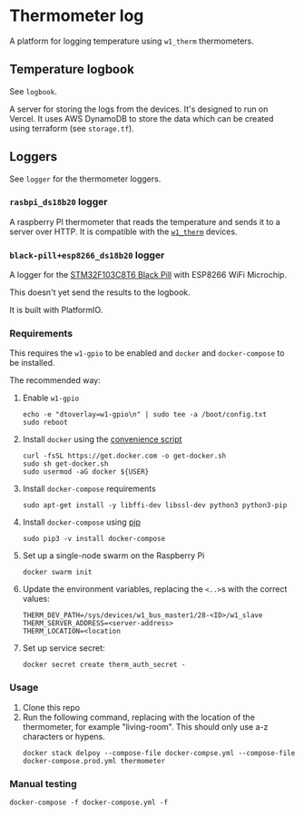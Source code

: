 # Thermometer log

A platform for logging temperature using `w1_therm` thermometers.

## Temperature logbook

See `logbook`.

A server for storing the logs from the devices. It's designed to run on
Vercel. It uses AWS DynamoDB to store the data which can be created
using terraform (see `storage.tf`).

## Loggers

See `logger` for the thermometer loggers.

### `rasbpi_ds18b20` logger

A raspberry PI thermometer that reads the temperature and sends it to
a server over HTTP. It is compatible with the [`w1_therm`] devices.

### `black-pill+esp8266_ds18b20` logger

A logger for the [STM32F103C8T6 Black Pill] with ESP8266 WiFi Microchip.

This doesn't yet send the results to the logbook.

It is built with PlatformIO.

### Requirements

This requires the `w1-gpio` to be enabled and `docker` and `docker-compose` to be installed.

The recommended way:
1. Enable `w1-gpio`
   ```
   echo -e "dtoverlay=w1-gpio\n" | sudo tee -a /boot/config.txt
   sudo reboot
   ```
2. Install `docker` using the [convenience script]
   ```
   curl -fsSL https://get.docker.com -o get-docker.sh
   sudo sh get-docker.sh
   sudo usermod -aG docker ${USER}
   ```
3. Install `docker-compose` requirements
   ```
   sudo apt-get install -y libffi-dev libssl-dev python3 python3-pip
   ```
4. Install `docker-compose` using [pip]
   ```
   sudo pip3 -v install docker-compose
   ```
5. Set up a single-node swarm on the Raspberry Pi
   ```
   docker swarm init
   ```
6. Update the environment variables, replacing the `<..>`s with the
   correct values:
   ```
   THERM_DEV_PATH=/sys/devices/w1_bus_master1/28-<ID>/w1_slave
   THERM_SERVER_ADDRESS=<server-address>
   THERM_LOCATION=<location
   ```
7. Set up service secret:
   ```
   docker secret create therm_auth_secret -
   ```

### Usage

1. Clone this repo
2. Run the following command, replacing <location> with the location of the thermometer, for example "living-room". This should only use a-z characters or hypens.
   ```
   docker stack delpoy --compose-file docker-compse.yml --compose-file docker-compose.prod.yml thermometer
   ```

### Manual testing

```
docker-compose -f docker-compose.yml -f 
```

[`w1_therm`]: https://www.kernel.org/doc/Documentation/w1/slaves/w1_therm
[STM32F103C8T6 Black Pill]: https://stm32-base.org/boards/STM32F103C8T6-Black-Pill.html
[convenience script]: https://docs.docker.com/engine/install/debian/#install-using-the-convenience-script
[pip]: https://docs.docker.com/compose/install/#install-using-pip

